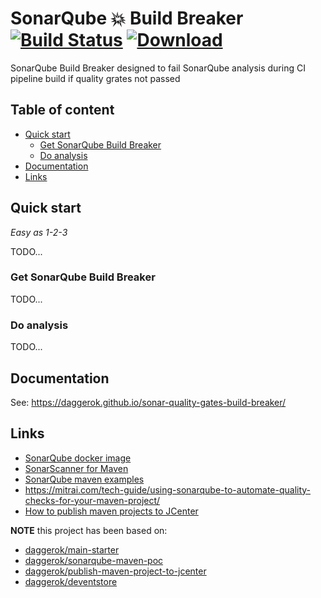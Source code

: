 # SonarQube 💥 Build Breaker [![Build Status](https://travis-ci.org/daggerok/sonar-quality-gates-build-breaker.svg?branch=master)](https://travis-ci.org/daggerok/sonar-quality-gates-build-breaker) [ ![Download](https://api.bintray.com/packages/daggerok/maven/sonar-quality-gates-build-breaker/images/download.svg) ](https://bintray.com/daggerok/maven/sonar-quality-gates-build-breaker/_latestVersion)
SonarQube Build Breaker designed to fail SonarQube analysis during CI pipeline build if quality grates not passed

## Table of content

* [Quick start](#Quick-start)
  * [Get SonarQube Build Breaker](#Get-SonarQube-Build-Breaker)
  * [Do analysis](#Do-analysis)
* [Documentation](#Documentation)
* [Links](#links)

## Quick start

_Easy as 1-2-3_

TODO...

### Get SonarQube Build Breaker

TODO...

### Do analysis

TODO...

## Documentation

See: https://daggerok.github.io/sonar-quality-gates-build-breaker/

## Links

* [SonarQube docker image](https://hub.docker.com/_/sonarqube/)
* [SonarScanner for Maven](https://docs.sonarqube.org/latest/analysis/scan/sonarscanner-for-maven/)
* [SonarQube maven examples](https://github.com/SonarSource/sonar-scanning-examples/tree/master/sonarqube-scanner-maven)
* https://mitrai.com/tech-guide/using-sonarqube-to-automate-quality-checks-for-your-maven-project/
* [How to publish maven projects to JCenter](https://github.com/daggerok/publish-maven-project-to-jcenter)

**NOTE** this project has been based on:

* [daggerok/main-starter](https://github.com/daggerok/main-starter/tree/maven-java)
* [daggerok/sonarqube-maven-poc](https://github.com/daggerok/sonarqube-maven-poc)
* [daggerok/publish-maven-project-to-jcenter](https://github.com/daggerok/publish-maven-project-to-jcenter)
* [daggerok/deventstore](https://github.com/daggerok/deventstore)
